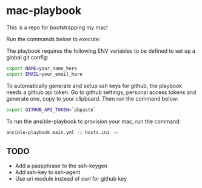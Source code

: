 # mac-playbook

This is a repo for bootstrapping my mac!

Run the commands below to execute:

The playbook requires the following ENV variables to be defined to set up a
global git config:

```bash
export NAME=your_name_here
export EMAIL=your_email_here
```

To automatically generate and setup ssh keys for github, the playbook needs a
github api token. Go to github settings, personal access tokens and generate
one, copy to your clipboard. Then run the command below:

```bash
export GITHUB_API_TOKEN=`pbpaste`
```

To run the ansible-playbook to provision your mac, run the command:

```bash
ansible-playbook main.yml -i hosts.ini -v
```

## TODO
* Add a passphrase to the ssh-keygen
* Add ssh-key to ssh-agent
* Use uri module instead of curl for github key
